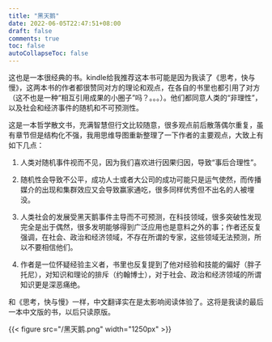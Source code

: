 ```yaml
---
title: "黑天鹅"
date: 2022-06-05T22:47:51+08:00
draft: false
comments: true
toc: false
autoCollapseToc: false
---
```


这也是一本很经典的书。kindle给我推荐这本书可能是因为我读了《思考，快与慢》，这两本书的作者都很赞同对方的理论和观点，在各自的书里也都引用了对方（这不也是一种“相互引用成果的小圈子”吗？。。。）。他们都同意人类的“非理性”，以及社会和经济事件的随机和不可预测性。

这是一本哲学散文书，充满智慧但行文比较随意，很多观点前后散落偶尔重复，虽有章节但是结构化不强，我用思维导图重新整理了一下作者的主要观点，大致上有如下几点：

1. 人类对随机事件视而不见，因为我们喜欢进行因果归因，导致“事后合理性”。

2. 随机性会导致不公平，成功人士或者大公司的成功可能只是运气使然，而传播媒介的出现和集群效应又会导致赢家通吃，很多同样优秀但不出名的人被埋没。

3. 人类社会的发展受黑天鹅事件主导而不可预测，在科技领域，很多突破性发现完全是出于偶然，很多发明能够得到广泛应用也是意料之外的事；作者还反复强调，在社会、政治和经济领域，不存在所谓的专家，这些领域无法预测，所以不要相信他们。

4. 作者是一位怀疑经验主义者，书里也反复提到了他对经验和技能的偏好（胖子托尼），对知识和理论的排斥（约翰博士），对于社会、政治和经济领域的所谓知识更是深恶痛绝。

和《思考，快与慢》一样，中文翻译实在是太影响阅读体验了。这将是我读的最后一本中文版的书，以后只读原版。

{{< figure src="/黑天鹅.png" width="1250px" >}}
